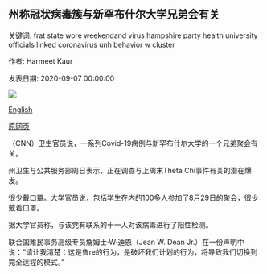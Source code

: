 ## 州称冠状病毒簇与新罕布什尔大学兄弟会有关

关键词: frat state wore weekendand virus hampshire party health university officials linked coronavirus unh behavior w cluster

作者: Harmeet Kaur

发表日期: 2020-09-07 00:00:00

![](https://cdn.cnn.com/cnnnext/dam/assets/200907134355-new-hampshire-univ-frat-covid-outbreak-super-tease.jpg)

[English](Coronavirus%20cluster%20linked%20to%20a%20University%20of%20New%20Hampshire%20frat%20party%2C%20state%20says.md)

[原网页](https://edition.cnn.com/2020/09/07/us/university-new-hampshire-frat-party-covid-cluster-trnd/index.html)

（CNN）卫生官员说，一系列Covid-19病例与新罕布什尔大学的一个兄弟聚会有关。

州卫生与公共服务部周日表示，正在调查与上周末Theta Chi事件有关的潜在爆发。

很少戴口罩。大学官员说，包括学生在内的100多人参加了8月29日的聚会，很少戴着口罩。

据大学官员称，与该党有联系的十一人对该病毒进行了阳性检测。

联合国难民事务高级专员詹姆士·W·迪恩（Jean W. Dean Jr.）在一份声明中说：“请让我清楚：这是鲁re的行为，是破坏我们计划的行为，将导致我们切换到完全远程的模式。”